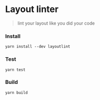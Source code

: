 # Layout linter

> lint your layout like you did your code

### Install

    yarn install --dev layoutlint

### Test

    yarn test

### Build

    yarn build
